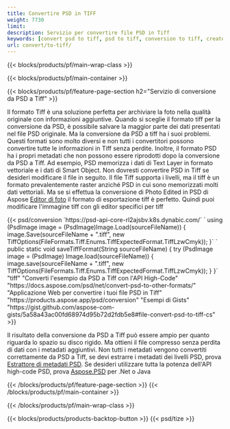 ```yaml
---
title: Convertire PSD in TIFF
weight: 7730
limit: 
description: Servizio per convertire file PSD in Tiff
keywords: [convert psd to tiff, psd to tiff, conversion to tiff, create tiff from psd, print psd as tiff]
url: convert/to-tiff/
---
```


{{< blocks/products/pf/main-wrap-class >}}

{{< blocks/products/pf/main-container >}}

{{< blocks/products/pf/feature-page-section h2="Servizio di conversione da PSD a Tiff" >}}
<p>Il formato Tiff è una soluzione perfetta per archiviare la foto nella qualità originale con informazioni aggiuntive. Quando si sceglie il formato tiff per la conversione da PSD, è possibile salvare la maggior parte dei dati presentati nel file PSD originale. Ma la conversione da PSD a tiff ha i suoi problemi. Questi formati sono molto diversi e non tutti i convertitori possono convertire tutte le informazioni in Tiff senza perdite. Inoltre, il formato PSD ha i propri metadati che non possono essere riprodotti dopo la conversione da PSD a Tiff. Ad esempio, PSD memorizza i dati di Text Layer in formato vettoriale e i dati di Smart Object. Non dovresti convertire PSD in Tiff se desideri modificare il file in seguito. Il file Tiff supporta i livelli, ma il tiff è un formato prevalentemente raster anziché PSD in cui sono memorizzati molti dati vettoriali. Ma se si effettua la conversione di Photo Edited in PSD di Aspose <a href="https://products.aspose.app/psd/photo-editor">Editor di foto</a> il formato di esportazione tiff è perfetto. Quindi puoi modificare l'immagine tiff con gli editor specifici per tiff</p>
{{< psd/conversion `https://psd-api-core-rl2ajsbv.k8s.dynabic.com/` 
`    using (PsdImage image = (PsdImage)Image.Load(sourceFileName))
    {
        image.Save(sourceFileName + ".tiff", new TiffOptions(FileFormats.Tiff.Enums.TiffExpectedFormat.TiffLzwCmyk));
    }` 
`     public static void saveTiffFormat(String sourceFileName) {
        try (PsdImage image = (PsdImage) Image.load(sourceFileName)) {
            image.save(sourceFileName + ".tiff", new TiffOptions(FileFormats.Tiff.Enums.TiffExpectedFormat.TiffLzwCmyk));
        }
    }` 
	"tiff" 
"Converti l'esempio da PSD a Tiff con l'API High-Code"  "https://docs.aspose.com/psd/net/convert-psd-to-other-formats/" 
"Applicazione Web per convertire i tuoi file PSD in Tiff" "https://products.aspose.app/psd/conversion" 
"Esempi di Gists" "https://gist.github.com/aspose-com-gists/5a58a43ac00fd68974d95b72d2fdb5e8#file-convert-psd-to-tiff-cs" >}}
<p>Il risultato della conversione da PSD a Tiff può essere ampio per quanto riguarda lo spazio su disco rigido. Ma ottieni il file compresso senza perdita di dati con i metadati aggiuntivi. Non tutti i metadati vengono convertiti correttamente da PSD a Tiff, se devi estrarre i metadati dei livelli PSD, prova <a href="https://products.aspose.app/psd/metadata">Estrattore di metadati PSD</a>. Se desideri utilizzare tutta la potenza dell'API high-code PSD, prova <a href="/psd">Aspose.PSD</a> per .Net o Java</p>
{{< /blocks/products/pf/feature-page-section >}}
{{< /blocks/products/pf/main-container >}}


{{< /blocks/products/pf/main-wrap-class >}}

{{< blocks/products/products-backtop-button >}}
{{< psd/tize >}}
